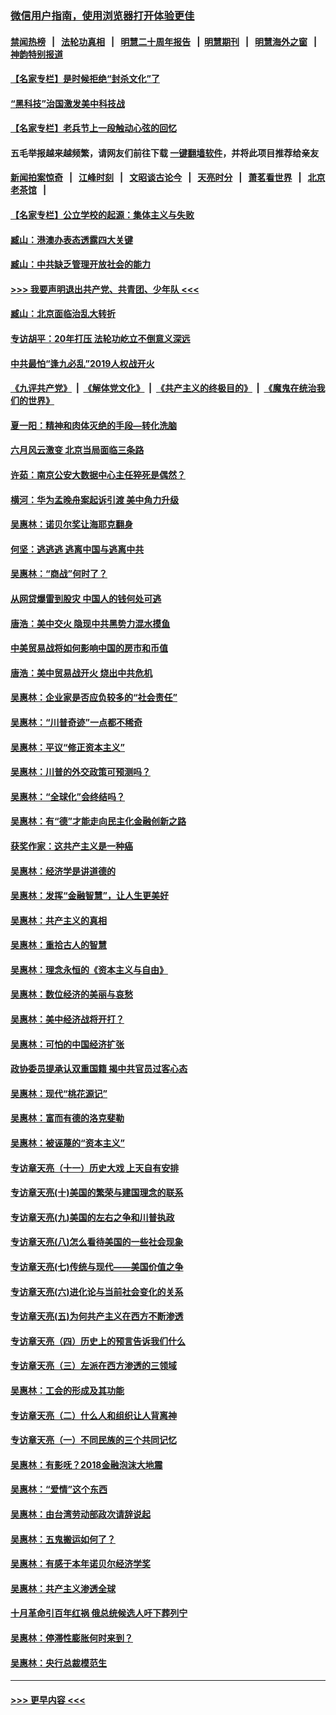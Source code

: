### [微信用户指南，使用浏览器打开体验更佳](https://github.com/gfw-breaker/banned-news1/blob/master/indexes/wechat-guide.md?t=0)
#### [禁闻热榜](热点新闻.md?t=0)  &nbsp;&nbsp;|&nbsp;&nbsp; [法轮功真相](https://github.com/gfw-breaker/truth/blob/master/README.md?t=0) &nbsp;&nbsp;|&nbsp;&nbsp; [明慧二十周年报告](https://github.com/gfw-breaker/mh-reports/blob/master/README.md?t=0) &nbsp;&nbsp;|&nbsp;&nbsp;[明慧期刊](https://github.com/gfw-breaker/mh-qikan) &nbsp;&nbsp;|&nbsp;&nbsp; [明慧海外之窗](https://github.com/gfw-breaker/mh-news/blob/master/README.md?t=0) &nbsp;&nbsp;|&nbsp;&nbsp; [神韵特别报道](https://github.com/gfw-breaker/mh-news/blob/master/shenyun.md?t=0)
#### [【名家专栏】是时候拒绝“封杀文化”了](../pages/nsc423/n11814093.md?t=02171756) 
#### [“黑科技”治国激发美中科技战](../pages/nsc423/n11638056.md?t=02171756) 
#### [【名家专栏】老兵节上一段触动心弦的回忆](../pages/nsc423/n11646016.md?t=02171756) 
#### 五毛举报越来越频繁，请网友们前往下载 [一键翻墙软件](https://github.com/gfw-breaker/ssr-accounts)，并将此项目推荐给亲友
#### [新闻拍案惊奇](https://github.com/gfw-breaker/banned-news1/blob/master/pages/link4.md) &nbsp;&nbsp;|&nbsp;&nbsp; [江峰时刻](https://github.com/gfw-breaker/banned-news1/blob/master/pages/link4.md) &nbsp;&nbsp;|&nbsp;&nbsp; [文昭谈古论今](https://github.com/gfw-breaker/banned-news1/blob/master/pages/link4.md) &nbsp;&nbsp;|&nbsp;&nbsp; [天亮时分](https://github.com/gfw-breaker/banned-news1/blob/master/pages/link4.md) &nbsp;&nbsp;|&nbsp;&nbsp; [萧茗看世界](https://github.com/gfw-breaker/banned-news1/blob/master/pages/link4.md) &nbsp;&nbsp;|&nbsp;&nbsp; [北京老茶馆](https://github.com/gfw-breaker/banned-news1/blob/master/pages/link4.md) &nbsp;&nbsp;|&nbsp;&nbsp; 
#### [【名家专栏】公立学校的起源：集体主义与失败](../pages/nsc423/n11601833.md?t=02171756) 
#### [臧山：港澳办表态透露四大关键](../pages/nsc423/n11421628.md?t=02171756) 
#### [臧山：中共缺乏管理开放社会的能力](../pages/nsc423/n11407457.md?t=02171756) 
#### [>>> 我要声明退出共产党、共青团、少年队 <<<](https://github.com/begood0513/goodnews/blob/master/quit/letter.md) 
#### [臧山：北京面临治乱大转折](../pages/nsc423/n11406895.md?t=02171756) 
#### [专访胡平：20年打压 法轮功屹立不倒意义深远](../pages/nsc423/n11398800.md?t=02171756) 
#### [中共最怕“逢九必乱”2019人权战开火](../pages/nsc423/n11385248.md?t=02171756) 
#### [《九评共产党》](https://github.com/begood0513/9ping.md/blob/master/README.md) &nbsp;|&nbsp; [《解体党文化》](../../../../jtdwh.md/blob/master/README.md)  &nbsp;|&nbsp; [《共产主义的终极目的》](../../../../gczydzjmd.md/blob/master/README.md) &nbsp;|&nbsp; [《魔鬼在统治我们的世界》](../../../../mgztzwmdsj.md/blob/master/README.md) 
#### [夏一阳：精神和肉体灭绝的手段—转化洗脑](../pages/nsc423/n11368250.md?t=02171756) 
#### [六月风云激变 北京当局面临三条路](../pages/nsc423/n11313668.md?t=02171756) 
#### [许茹：南京公安大数据中心主任猝死是偶然？](../pages/nsc423/n11064744.md?t=02171756) 
#### [横河：华为孟晚舟案起诉引渡 美中角力升级](../pages/nsc423/n11027230.md?t=02171756) 
#### [吴惠林：诺贝尔奖让海耶克翻身](../pages/nsc423/n10890049.md?t=02171756) 
#### [何坚：逃逃逃 逃离中国与逃离中共](../pages/nsc423/n10592891.md?t=02171756) 
#### [吴惠林：“商战”何时了？](../pages/nsc423/n10573558.md?t=02171756) 
#### [从网贷爆雷到股灾 中国人的钱何处可逃](../pages/nsc423/n10572800.md?t=02171756) 
#### [唐浩：美中交火 隐现中共黑势力混水摸鱼](../pages/nsc423/n10544040.md?t=02171756) 
#### [中美贸易战将如何影响中国的房市和币值](../pages/nsc423/n10543697.md?t=02171756) 
#### [唐浩：美中贸易战开火 烧出中共危机](../pages/nsc423/n10540126.md?t=02171756) 
#### [吴惠林：企业家是否应负较多的“社会责任”](../pages/nsc423/n10535022.md?t=02171756) 
#### [吴惠林：“川普奇迹”一点都不稀奇](../pages/nsc423/n10512808.md?t=02171756) 
#### [吴惠林：平议“修正资本主义”](../pages/nsc423/n10495724.md?t=02171756) 
#### [吴惠林：川普的外交政策可预测吗？](../pages/nsc423/n10462387.md?t=02171756) 
#### [吴惠林：“全球化”会终结吗？](../pages/nsc423/n10452838.md?t=02171756) 
#### [吴惠林：有“德”才能走向民主化金融创新之路](../pages/nsc423/n10432292.md?t=02171756) 
#### [获奖作家：这共产主义是一种癌](../pages/nsc423/n10431541.md?t=02171756) 
#### [吴惠林：经济学是讲道德的](../pages/nsc423/n10398014.md?t=02171756) 
#### [吴惠林：发挥“金融智慧”，让人生更美好](../pages/nsc423/n10375019.md?t=02171756) 
#### [吴惠林：共产主义的真相](../pages/nsc423/n10351394.md?t=02171756) 
#### [吴惠林：重拾古人的智慧](../pages/nsc423/n10337691.md?t=02171756) 
#### [吴惠林：理念永恒的《资本主义与自由》](../pages/nsc423/n10316274.md?t=02171756) 
#### [吴惠林：数位经济的美丽与哀愁](../pages/nsc423/n10292946.md?t=02171756) 
#### [吴惠林：美中经济战将开打？](../pages/nsc423/n10258825.md?t=02171756) 
#### [吴惠林：可怕的中国经济扩张](../pages/nsc423/n10219147.md?t=02171756) 
#### [政协委员提承认双重国籍 揭中共官员过客心态](../pages/nsc423/n10208809.md?t=02171756) 
#### [吴惠林：现代“桃花源记”](../pages/nsc423/n10185234.md?t=02171756) 
#### [吴惠林：富而有德的洛克斐勒](../pages/nsc423/n10142264.md?t=02171756) 
#### [吴惠林：被诬蔑的“资本主义”](../pages/nsc423/n10124816.md?t=02171756) 
#### [专访章天亮（十一）历史大戏 上天自有安排](../pages/nsc423/n10094905.md?t=02171756) 
#### [专访章天亮(十)美国的繁荣与建国理念的联系](../pages/nsc423/n10094899.md?t=02171756) 
#### [专访章天亮(九)美国的左右之争和川普执政](../pages/nsc423/n10094889.md?t=02171756) 
#### [专访章天亮(八)怎么看待美国的一些社会现象](../pages/nsc423/n10094857.md?t=02171756) 
#### [专访章天亮(七)传统与现代——美国价值之争](../pages/nsc423/n10093140.md?t=02171756) 
#### [专访章天亮(六)进化论与当前社会变化的关系](../pages/nsc423/n10092036.md?t=02171756) 
#### [专访章天亮(五)为何共产主义在西方不断渗透](../pages/nsc423/n10083620.md?t=02171756) 
#### [专访章天亮（四）历史上的预言告诉我们什么](../pages/nsc423/n10083606.md?t=02171756) 
#### [专访章天亮（三）左派在西方渗透的三领域](../pages/nsc423/n10081115.md?t=02171756) 
#### [吴惠林：工会的形成及其功能](../pages/nsc423/n10080633.md?t=02171756) 
#### [专访章天亮（二）什么人和组织让人背离神](../pages/nsc423/n10076637.md?t=02171756) 
#### [专访章天亮（一）不同民族的三个共同记忆](../pages/nsc423/n10074188.md?t=02171756) 
#### [吴惠林：有影呒？2018金融泡沫大地震](../pages/nsc423/n10040534.md?t=02171756) 
#### [吴惠林：“爱情”这个东西](../pages/nsc423/n10019423.md?t=02171756) 
#### [吴惠林：由台湾劳动部政次请辞说起](../pages/nsc423/n9979679.md?t=02171756) 
#### [吴惠林：五鬼搬运如何了？](../pages/nsc423/n9925338.md?t=02171756) 
#### [吴惠林：有感于本年诺贝尔经济学奖](../pages/nsc423/n9871883.md?t=02171756) 
#### [吴惠林：共产主义渗透全球](../pages/nsc423/n9812748.md?t=02171756) 
#### [十月革命引百年红祸 俄总统候选人吁下葬列宁](../pages/nsc423/n9810182.md?t=02171756) 
#### [吴惠林：停滞性膨胀何时来到？](../pages/nsc423/n9764136.md?t=02171756) 
#### [吴惠林：央行总裁模范生](../pages/nsc423/n9728134.md?t=02171756) 

----
#### [ >>> 更早内容 <<< ](../indexes/nsc423-earlier.md)
